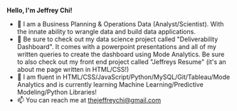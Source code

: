 **Hello, I'm Jeffrey Chi!**
- 👋 I am a Business Planning & Operations Data (Analyst/Scientist). With the innate ability to wrangle data and build data applications.
- 👀 Be sure to check out my data science project called "Deliverability Dashboard". It comes with a powerpoint presentations and all of my written queries to create the dashboard using Mode Analytics. Be sure to also check out my front end project called "Jeffreys Resume" (it's an about me page written in HTML/CSS!)
- 🌱  I am fluent in HTML/CSS/JavaScript/Python/MySQL/Git/Tableau/Mode Analytics and is currently learning Machine Learning/Predictive Modeling/Python Libraries!
- 📫 You can reach me at thejeffreychi@gmail.com


